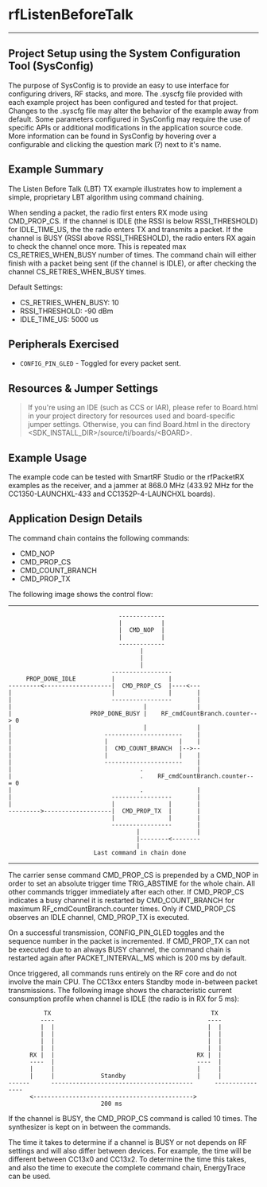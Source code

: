 # rfListenBeforeTalk

---

Project Setup using the System Configuration Tool (SysConfig)
-------------------------
The purpose of SysConfig is to provide an easy to use interface for configuring
drivers, RF stacks, and more. The .syscfg file provided with each example
project has been configured and tested for that project. Changes to the .syscfg
file may alter the behavior of the example away from default. Some parameters
configured in SysConfig may require the use of specific APIs or additional
modifications in the application source code. More information can be found in
SysConfig by hovering over a configurable and clicking the question mark (?)
next to it's name.

Example Summary
---------------

The Listen Before Talk (LBT) TX example illustrates how to implement a simple,
proprietary LBT algorithm using command chaining.

When sending a packet, the radio first enters RX mode using CMD_PROP_CS. If
the channel is IDLE (the RSSI is below RSSI_THRESHOLD) for IDLE_TIME_US, the
the radio enters TX and transmits a packet. If the channel is BUSY (RSSI above
RSSI_THRESHOLD), the radio enters RX again to check the channel once more.
This is repeated max CS_RETRIES_WHEN_BUSY number of times. The command chain
will either finish with a packet being sent (if the channel is IDLE), or after
checking the channel CS_RETRIES_WHEN_BUSY times.

Default Settings:

 - CS_RETRIES_WHEN_BUSY: 10
 - RSSI_THRESHOLD:       -90 dBm
 - IDLE_TIME_US:         5000 us


Peripherals Exercised
---------------------

* `CONFIG_PIN_GLED` - Toggled for every packet sent.

Resources & Jumper Settings
---------------------------
> If you're using an IDE (such as CCS or IAR), please refer to Board.html in your project
directory for resources used and board-specific jumper settings. Otherwise, you can find
Board.html in the directory &lt;SDK_INSTALL_DIR&gt;/source/ti/boards/&lt;BOARD&gt;.

Example Usage
-------------
The example code can be tested with SmartRF Studio or the rfPacketRX examples
as the receiver, and a jammer at 868.0 MHz (433.92 MHz for the
CC1350-LAUNCHXL-433 and CC1352P-4-LAUNCHXL boards).


Application Design Details
--------------------------
The command chain contains the following commands:

 - CMD_NOP
 - CMD_PROP_CS
 - CMD_COUNT_BRANCH
 - CMD_PROP_TX

The following image shows the control flow:

--------------------------------------------------------------------------------

                                   -------------
                                   |           |
                                   |  CMD_NOP  |
                                   |           |
                                   -------------
                                         |
                                         |
                                         |
                                 -----------------
         PROP_DONE_IDLE          |               |
    ---------<-------------------|  CMD_PROP_CS  |----<---
    |                            |               |       |
    |                            -----------------       |
    |                                     |              |
    |                      PROP_DONE_BUSY |    RF_cmdCountBranch.counter-- > 0
    |                                     |              |
    |                          ----------------------    |
    |                          |                    |    |
    |                          |  CMD_COUNT_BRANCH  |-->--
    |                          |                    |    |
    |                          ----------------------    |
    |                                    .               |
    |                                    .    RF_cmdCountBranch.counter-- = 0
    |                                    .               |
    |                            -----------------       |
    |                            |               |       |
    --------->-------------------|  CMD_PROP_TX  |       |
                                 |               |       |
                                 -----------------       |
                                        |                |
                                        |--------<--------
                                        |
                            Last command in chain done

--------------------------------------------------------------------------------

The carrier sense command CMD_PROP_CS is prepended by a CMD_NOP in order to
set an absolute trigger time TRIG_ABSTIME for the whole chain. All other
commands trigger immediately after each other. If CMD_PROP_CS indicates a busy
channel it is restarted by CMD_COUNT_BRANCH for maximum
RF_cmdCountBranch.counter times. Only if CMD_PROP_CS observes an IDLE channel,
CMD_PROP_TX is executed.

On a successful transmission, CONFIG_PIN_GLED toggles and the sequence number in
the packet is incremented. If CMD_PROP_TX can not be executed due to an always
BUSY channel, the command chain is restarted again after PACKET_INTERVAL_MS
which is 200 ms by default.

Once triggered, all commands runs entirely on the RF core and do not involve
the main CPU. The CC13xx enters Standby mode in-between packet
transmissions. The following image shows the characteristic current
consumption profile when channel is IDLE (the radio is in RX for 5 ms):

              TX                                             TX
             ----                                           ----
             |  |                                           |  |
             |  |                                           |  |
             |  |                                           |  |
             |  |                                           |  |
          RX |  |                                        RX |  |
          ----  |                                        ----  |
          |     |                                        |     |
          |     |             Standby                    |     |
    ------      ----------------------------------------      ----------------
          <--------------------------------------------->
                              200 ms


If the channel is BUSY, the CMD_PROP_CS command is called 10 times. The
synthesizer is kept on in between the commands.

The time it takes to determine if a channel is BUSY or not depends on RF settings and will 
also differ between devices. For example, the time will be different between CC13x0 and CC13x2. 
To determine the time this takes, and also the time to execute the complete command chain, EnergyTrace can be used.
